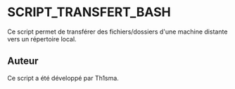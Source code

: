 # SCRIPT_TRANSFERT_BASH
Ce script permet de transférer des fichiers/dossiers d'une machine distante vers un répertoire local.

## Auteur
Ce script a été développé par Th1sma.
